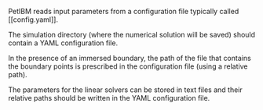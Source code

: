 PetIBM reads input parameters from a configuration file typically called [[config.yaml]].

The simulation directory (where the numerical solution will be saved) should contain a YAML configuration file.

In the presence of an immersed boundary, the path of the file that contains the boundary points is prescribed in the configuration file (using a relative path).

The parameters for the linear solvers can be stored in text files and their relative paths should be written in the YAML configuration file.
